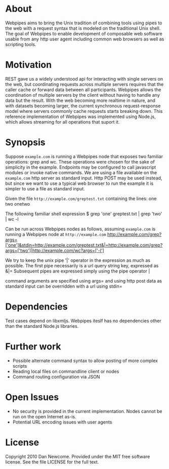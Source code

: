 # About
Webpipes aims to bring the Unix tradition of combining tools using pipes to the web with a request syntax that is modeled on the traditional Unix shell. The goal of Webpipes to enable development of composable web software usable from any http user agent including common web browsers as well as scripting tools.

# Motivation
REST gave us a widely understood api for interacting with single servers on the web, but coordinating requests across multiple servers requires that the caller cache or forward data between all participants.
Webpipes allows the coordination of multiple servers by the client without having to handle any data but the result.
With the web becoming more realtime in nature, and with datasets becoming larger, the current synchronous request-response model where servers commonly cache requests starts breaking down.
This reference implementation of Webpipes was implemented using Node.js, which allows streaming for all operations that suport it.

# Synopsis
Suppose `example.com` is running a Webpipes node that exposes two familiar operations: grep and wc. These operations were chosen for the sake of simplicity in the example. Endpoints may be configured to call javascript modules or invoke native commands.
We are using a file available on the `example.com` http server as standard input. Http POST may be used instead, but since we want to use a typical web browser to run the example it is simpler to use a file as standard input.

Given the file `http://example.com/greptest.txt` containing the lines:
	one
	two
	onetwo

The following familiar shell expression
	$ grep 'one' greptest.txt | grep 'two' | wc -l

Can be run across Webpipes nodes as follows, assuming `example.com` is running a Webpipes node at `http://example.com`
	http://example.com/grep?args=['one']&stdin=http://example.com/greptest.txt&|=http://example.com/grep?args=['two']|http://example.com/wc?args=['-l']

We try to keep the unix pipe '|' operator in the expression as much as possible. The first pipe necessarily is a url query string key, expressed as
	&|=
Subsequent pipes are expressed simply using the pipe operator
	|

command arguments are specified using
	args=
and using http post data as standard input can be overridden with a url using
	stdin=

# Dependencies
Test cases depend on libxmljs. Webpipes iteslf has no dependencies other than the standard Node.js libraries.

# Further work
- Possible alternate command syntax to allow posting of more complex scripts
- Reading local files on commandline client or nodes
- Command routing configuration via JSON

# Open Issues
- No security is provided in the current implementation. Nodes cannot be run on the open Internet as-is.
- Potential URL encoding issues with user agents

# License
Copyright 2010 Dan Newcome. Provided under the MIT free software license. See the file LICENSE for the full text.
